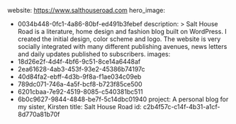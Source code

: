 website: https://www.salthouseroad.com
hero_image:
  - 0034b448-0fc1-4a86-80bf-ed491b3febef
description: >
  Salt House Road is a literature, home design and fashion blog built on WordPress. I created the
  initial design, color scheme and logo. The website is very socially integrated with many different
  publishing avenues, news letters and daily updates published to subscribers.
images:
  - 18d26e2f-4d4f-4bf6-9c51-8ce14a6448af
  - 2ea61628-4ab3-453f-93e2-45386b74197c
  - 40d84fa2-ebff-4d3b-9f8a-f1ae034c09eb
  - 789dc071-746a-4a5f-bcf8-b723f85ce500
  - 6201cbaa-7e92-4519-8085-c540381bc511
  - 6b0c9627-9844-4848-be7f-5c14dbc01940
project: A personal blog for my sister, Kirsten
title: Salt House Road
id: c2b4f57c-c14f-4b31-a1cf-8d770a81b70f
